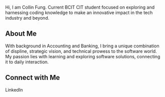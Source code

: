Hi, I am Collin Fung. Current BCIT CIT student focused on exploring and harnessing coding knowledge to make an innovative impact in the tech industry and beyond. 


## About Me

With background in Accounting and Banking, I bring a unique combination of displine, strategic vision, and technical prowess to the software world. My passion lies with learning and exploring software solutions, connecting it to daily interaction. 

## Connect with Me

LinkedIn 

<!---
fungcollin/fungcollin is a ✨ special ✨ repository because its `README.md` (this file) appears on your GitHub profile.
You can click the Preview link to take a look at your changes.
--->
